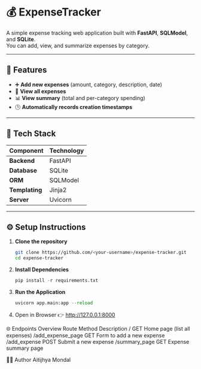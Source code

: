 # 💰 ExpenseTracker

A simple expense tracking web application built with **FastAPI**, **SQLModel**, and **SQLite**.  
You can add, view, and summarize expenses by category.

---

## 🚀 Features

- ➕ **Add new expenses** (amount, category, description, date)  
- 👀 **View all expenses**  
- 📊 **View summary** (total and per-category spending)  
- 🕒 **Automatically records creation timestamps**

---

## 🧩 Tech Stack

| Component | Technology |
|------------|-------------|
| **Backend** | FastAPI |
| **Database** | SQLite |
| **ORM** | SQLModel |
| **Templating** | Jinja2 |
| **Server** | Uvicorn |

---

## ⚙️ Setup Instructions

1. **Clone the repository**
   ```bash
   git clone https://github.com/<your-username>/expense-tracker.git
   cd expense-tracker
   
2. **Install Dependencies**
   ```python
   pip install -r requirements.txt

3. **Run the Application**
   ```python
   uvicorn app.main:app --reload

4. Open in Browser
   👉 http://127.0.0.1:8000

🌐 Endpoints Overview
Route	Method	Description
/	GET	Home page (list all expenses)
/add_expense_page	GET	Form to add a new expense
/add_expense	POST	Submit a new expense
/summary_page	GET	Expense summary page

👨‍💻 Author
Aitijhya Mondal
